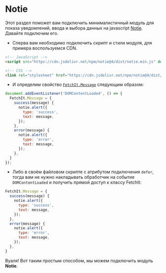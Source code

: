# Notie

Этот раздел поможет вам подключить минималистичный модуль для показа уведомлений, ввода и выбора данных на javascript [Notie](https://jaredreich.com/notie/). Давайте подключим его.

- Сперва вам необходимо подключить скрипт и стили модуля, для примера воспользуемся CDN.

```html
<!-- JavaScript -->
<script src="https://cdn.jsdelivr.net/npm/notie@4/dist/notie.min.js" defer></script>

<!-- CSS -->
<link rel="stylesheet" href="https://cdn.jsdelivr.net/npm/notie@4/dist/notie.min.css">
```

- И определим свойство [`FetchIt.Message`](/components/fetchit/frontend/class#fetchitmessage) следующим образом:

```js
document.addEventListener('DOMContentLoaded', () => {
  FetchIt.Message = {
    success(message) {
      notie.alert({
        type: 'success',
        text: message,
      });
    },
    error(message) {
      notie.alert({
        type: 'error',
        text: message,
      });
    },
  }
});
```

- Либо в своём файловом скрипте с атрибутом подключения `defer`, тогда вам не нужно накладывать обработчик на событие `DOMContentLoaded` и получить прямой доступ к классу FetchIt:

```js
FetchIt.Message = {
  success(message) {
    notie.alert({
      type: 'success',
      text: message,
    });
  },
  error(message) {
    notie.alert({
      type: 'error',
      text: message,
    });
  },
}
```

Вуаля! Вот таким простым способом, мы можем подключить модуль **Notie**.
